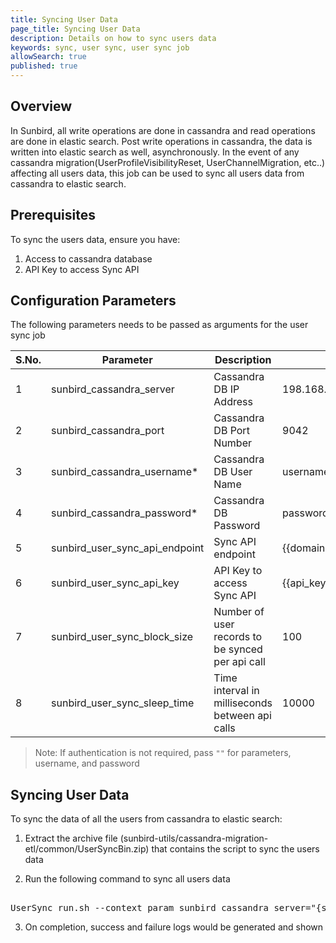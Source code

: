 ```yaml
---
title: Syncing User Data
page_title: Syncing User Data
description: Details on how to sync users data
keywords: sync, user sync, user sync job 
allowSearch: true
published: true
---
```


## Overview

In Sunbird, all write operations are done in cassandra and read operations are done in elastic search.
Post write operations in cassandra, the data is written into elastic search as well, asynchronously.
In the event of any cassandra migration(UserProfileVisibilityReset, UserChannelMigration, etc..) affecting all users data, this job can be used to sync all users data from cassandra to elastic search.

## Prerequisites

To sync the users data, ensure you have:

1. Access to cassandra database
2. API Key to access Sync API

## Configuration Parameters

The following parameters needs to be passed as arguments for the user sync job

 S.No. | Parameter | Description | Example 
-------|-----------|-------------|---------
1 | sunbird_cassandra_server | Cassandra DB IP Address| 198.168.1.1
2 | sunbird_cassandra_port | Cassandra DB Port Number | 9042 
3 | sunbird_cassandra_username* | Cassandra DB User Name | username 
4 | sunbird_cassandra_password* | Cassandra DB Password | password 
5 | sunbird_user_sync_api_endpoint  | Sync API endpoint | {{domain}}/api/data/v1/index/sync 
6 | sunbird_user_sync_api_key | API Key to access Sync API | {{api_key}} 
7 | sunbird_user_sync_block_size | Number of user records to be synced per api call | 100 
8 | sunbird_user_sync_sleep_time | Time interval in milliseconds between api calls | 10000

> Note: If authentication is not required, pass `""` for parameters, username, and password

## Syncing User Data

To sync the data of all the users from cassandra to elastic search:

1. Extract the archive file (sunbird-utils/cassandra-migration-etl/common/UserSyncBin.zip) that contains the script to sync the users data

2. Run the following command to sync all users data
<pre> 
UserSync_run.sh --context_param sunbird_cassandra_server="{sunbird_cassandra_server}" --context_param sunbird_cassandra_port="{sunbird_cassandra_port}" --context_param sunbird_cassandra_username="{sunbird_cassandra_username}" --context_param sunbird_cassandra_password="{sunbird_cassandra_password}" --context_param sunbird_user_sync_api_endpoint="{sunbird_user_sync_api_endpoint}" --context_param sunbird_user_sync_api_key="{sunbird_user_sync_api_key}" --context_param sunbird_user_sync_block_size="{sunbird_user_sync_block_size}" --context_param sunbird_user_sync_sleep_time="{sunbird_user_sync_sleep_time}"
</pre>

3. On completion, success and failure logs would be generated and shown
